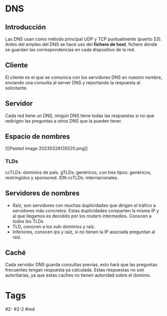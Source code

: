 # DNS
## Introducción
Las DNS usan como método principal UDP y TCP puntualmente (puerto 53).
Antes del empleo del DNS se hace uso del **fichero de host**, fichero donde se guardan las correspondencias en cada dispositivo de la red.
## Cliente
El cliente es el que se comunica con los servidores DNS en nuestro nombre, enviando una consulta al server DNS y reportando la respuesta al solicitante.
## Servidor
Cada red tiene un DNS, ningún DNS tiene todas las respuestas si no que redirigen las preguntas a otros DNS que la pueden tener.
## Espacio de nombres
![[Pasted image 20230228135520.png]]
### TLDs
ccTLDs: dominios de país.
gTLDs: genéricos, con tres tipos: genéricos, restringidos y sponsored.
IDN ccTLDs: internacionales.
## Servidores de nombres
- Raíz, son servidores con muchas duplicidades que dirigen el tráfico a servidores más concretos. Estas duplicidades comparten la misma IP y al que llegamos es decidido por los routers intermedios. Conocen a todos los TLDs
- TLD, conocen a los sub-dominios y raíz.
- Inferiores, conocen ips y raíz, si no tienen la IP asociada preguntan al raíz.
## Caché
Cada servidor DNS guarda consultas previas, esto hará que las preguntas frecuentes tengan respuesta ya calculada. Estas respuestas no son autoritarias, ya que estas caches no tienen autoridad sobre el dominio.
# Tags
#2-
#2-2 
#red